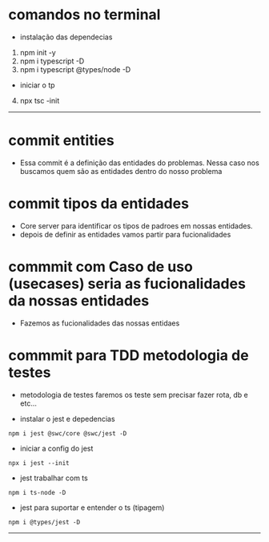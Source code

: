 # comandos no terminal

- instalação das dependecias
1. npm init -y
2. npm i typescript -D
3. npm i typescript @types/node -D

- iniciar o tp
4. npx tsc -init

---

# commit entities 
- Essa commit é a definição das entidades do problemas. Nessa caso nos buscamos quem são as entidades dentro do nosso problema

# commit tipos da entidades
- Core server para identificar os tipos de padroes em nossas entidades.
- depois de definir as entidades vamos partir para fucionalidades

# commmit com Caso de uso (usecases) seria as fucionalidades da nossas entidades
- Fazemos as fucionalidades das nossas entidaes

# commmit para TDD metodologia de testes
- metodologia de testes faremos os teste sem precisar fazer rota, db e etc...

- instalar o jest e depedencias
```shell
npm i jest @swc/core @swc/jest -D
```

- iniciar a config do jest
```shell
npx i jest --init
```

- jest trabalhar com ts
```shell
npm i ts-node -D
```

- jest para suportar e entender o ts (tipagem)
```shell
npm i @types/jest -D
```

---

